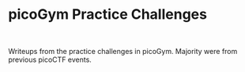 # picoGym Practice Challenges
</br>

Writeups from the practice challenges in picoGym. Majority were from previous picoCTF events.
